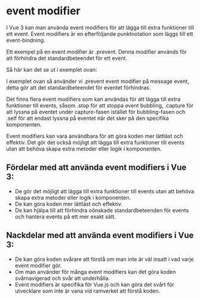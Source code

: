 # event modifier

I Vue 3 kan man använda event modifiers för att lägga till extra funktioner till ett event. Event modifiers är en efterföljande punktnotation som läggs till ett event-bindning.

Ett exempel på en event modifier är .prevent. Denna modifier används för att förhindra det standardbeteendet för ett event.

Så här kan det se ut i exemplet ovan:

<template>
  <div>
    <Child @message.prevent="handleMessage" />
  </div>
</template>

I exemplet ovan så använder vi .prevent event modifier på message event, detta gör att det standardbeteendet för eventet förhindras.

Det finns flera event modifiers som kan användas för att lägga till extra funktioner till events, såsom .stop för att stoppa event bubbling, .capture för att lyssna på eventet under capture-fasen istället för bubbling-fasen och .self för att endast lyssna på eventet när det sker på den specifika komponenten.

Event modifiers kan vara användbara för att göra koden mer lättläst och effektiv. Det gör det också möjligt att lägga till extra funktioner till events utan att behöva skapa extra metoder eller logik i komponenten.

## Fördelar med att använda event modifiers i Vue 3:

- De gör det möjligt att lägga till extra funktioner till events utan att behöva skapa extra metoder eller logik i komponenten.
- De kan göra koden mer lättläst och effektiv.
- De kan hjälpa till att förhindra oönskade standardbeteenden för events och hantera events på ett mer exakt sätt.

## Nackdelar med att använda event modifiers i Vue 3:

- De kan göra koden svårare att förstå om man inte är väl insatt i vad varje event modifier gör.
- Om man använder för många event modifiers kan det göra koden svårnavigerad och svår att underhålla.
- Event modifiers är specifika för Vue.js och kan göra det svårt för utvecklare som inte är vana vid ramverket att förstå koden.
